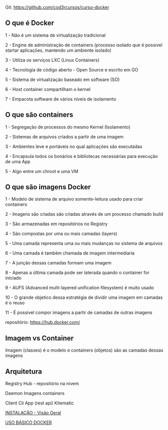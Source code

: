 
Git: https://github.com/cod3rcursos/curso-docker

## O que é Docker

1 - Não é um sistema de virtualização tradicional

2 - Engine de administração de containers (processo isolado que é possivel startar aplicações, mantendo um ambiente isolado)

3 - Utiliza os serviços LXC (Linux Containers)

4 - Tecnologia de código aberto - Open Source e escrito em GO

5 - Sistema de virtualização baseado em software (SO)

6 - Host container compartilham o kernel

7 - Empacota software de vários níveis de isolamento


## O que são containers


1 - Segregação de processos do mesmo Kernel (Isolamento)

2 - Sistemas de arquivos criados a partir de uma imagem

3 - Ambientes leve e portáveis no qual aplicações são executadas

4 - Encapsula todos os bonários e bibliotecas necessárias para execução de uma App

5 - Algo entre um chroot e uma VM

## O que são imagens Docker

1 - Modelo de sistema de arquivo somente-leitura usado para criar containers

2 - Imagens são criadas são criadas através de um processo chamado build

3 - São armazenadas em repositórios no Registry

4 - São compostas por uma ou mais camadas (layers)

5 - Uma camada representa uma ou mais mudanças no sistema de arquivos

6 - Uma camada é também chamada de imagem intermediaria

7 - A junção dessas camadas formam uma imagem

8 - Apenas a última camada pode ser laterada quando o container for iniciado

9 - AUFS (Advanced multi-layered unification filesystem) é muito usado

10 - O grande objetico dessa estratégia de dividir uma imagem em camadas é o reuso

11 - É possivel compor imagens a partir de camadas de outras imagens

repositório: https://hub.docker.com/


## Imagem vs Container

Imagem (classes) é o modelo e containers (objetos) são as camadas dessas imagens

## Arquitetura

Registry 
  Hub - repositório na nivem 

Daemon
  Imagens
  containers

Client
  Cli
  App (rest api)
  Kitematic

  [INSTALAÇÃO - Visão Geral](INSTALL.md)

  [USO BÁSICO DOCKER](BASIC-DOCKER.md)